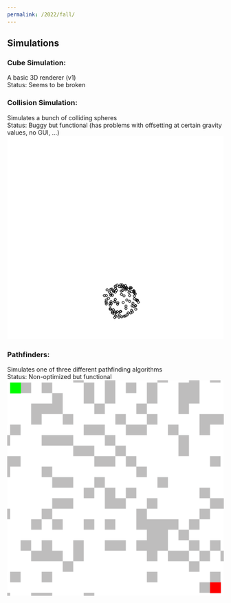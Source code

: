 ```yaml
---
permalink: /2022/fall/
---
```

## Simulations
### Cube Simulation:
A basic 3D renderer (v1)  
Status: Seems to be broken
<!-- ![][cube simulation gif] -->

### Collision Simulation:
Simulates a bunch of colliding spheres  
Status: Buggy but functional (has problems with offsetting at certain gravity values, no GUI, ...)
![](collisionSim.gif)

### Pathfinders:
Simulates one of three different pathfinding algorithms  
Status: Non-optimized but functional
![](pathfinders.gif)